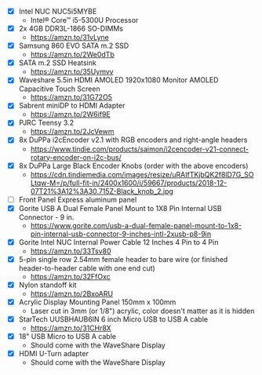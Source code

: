 - [x] Intel NUC NUC5i5MYBE
  * Intel® Core™ i5-5300U Processor
- [x] 2x 4GB DDR3L-1866 SO-DIMMs
  * https://amzn.to/31vLyne
- [x] Samsung 860 EVO SATA m.2 SSD
  * https://amzn.to/2We0dTb
- [x] SATA m.2 SSD Heatsink
  * https://amzn.to/35Uymvv
- [x] Waveshare 5.5in HDMI AMOLED 1920x1080 Monitor AMOLED Capacitive Touch Screen
  * https://amzn.to/31G72O5
- [x] Sabrent miniDP to HDMI Adapter
  * https://amzn.to/2W6if9E
- [x] PJRC Teensy 3.2
  * https://amzn.to/2JcVewm
- [x] 8x DuPPa i2cEncoder v2.1 with RGB encoders and right-angle headers
  * https://www.tindie.com/products/saimon/i2cencoder-v21-connect-rotary-encoder-on-i2c-bus/
- [x] 8x DuPPa Large Black Encoder Knobs (order with the above encoders)
  * https://cdn.tindiemedia.com/images/resize/uRAIfTKjbQK2f8lD7G_SOLtqw-M=/p/full-fit-in/2400x1600/i/59667/products/2018-12-07T21%3A12%3A30.715Z-Black_knob_2.jpg
- [ ] Front Panel Express aluminum panel
- [x] Gorite USB A Dual Female Panel Mount to 1X8 Pin Internal USB Connector - 9 in.
  * https://www.gorite.com/usb-a-dual-female-panel-mount-to-1x8-pin-internal-usb-connector-9-inches-intl-2xusb-p8-9in
- [x] Gorite Intel NUC Internal Power Cable 12 Inches 4 Pin to 4 Pin
  * https://amzn.to/33Tsv80
- [x] 5-pin single row 2.54mm female header to bare wire (or finished header-to-header cable with one end cut)
  * https://amzn.to/32FfOxc
- [x] Nylon standoff kit
  * https://amzn.to/2BxoARU
- [x] Acrylic Display Mounting Panel 150mm x 100mm
  * Laser cut in 3mm (or 1/8") acrylic, color doesn't matter as it is hidden
- [x] StarTech UUSBHAUB6IN 6 inch Micro USB to USB A cable
  * https://amzn.to/31CHr8X
- [x] 18" USB Micro to USB A cable
  * Should come with the WaveShare Display
- [x] HDMI U-Turn adapter
  * Should come with the WaveShare Display
